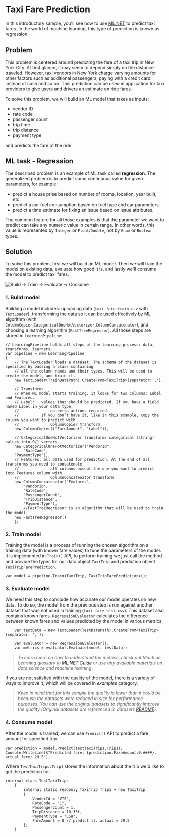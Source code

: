 # Taxi Fare Prediction
In this introductory sample, you'll see how to use [ML.NET](https://www.microsoft.com/net/learn/apps/machine-learning-and-ai/ml-dotnet) to predict taxi fares. In the world of machine learning, this type of prediction is known as regression.

## Problem
This problem is centered around predicting the fare of a taxi trip in New York City. At first glance, it may seem to depend simply on the distance traveled. However, taxi vendors in New York charge varying amounts for other factors such as additional passengers, paying with a credit card instead of cash and so on. This prediction can be used in application for taxi providers to give users and drivers an estimate on ride fares.

To solve this problem, we will build an ML model that takes as inputs: 
* vendor ID
* rate code
* passenger count
* trip time
* trip distance
* payment type

and predicts the fare of the ride.

## ML task - Regression
The described problem is an example of ML task called **regression**. The generalized problem is to predict some continuous value for given parameters, for example:
* predict a house prise based on number of rooms, location, year built, etc.
* predict a car fuel consumption based on fuel type and car parameters.
* predict a time estimate for fixing an issue based on issue attributes.

The common feature for all those examples is that the parameter we want to predict can take any numeric value in certain range. In other words, this value is represented by `Integer` or `Float`/`Double`, not by `Enum` or `Boolean` types.

## Solution
To solve this problem, first we will build an ML model. Then we will train the model on existing data, evaluate how good it is, and lastly we'll consume the model to predict taxi fares.

![Build -> Train -> Evaluate -> Consume](https://github.com/dotnet/machinelearning-samples/raw/master/samples/getting-started/shared_content/modelpipeline.png)

### 1. Build model

Building a model includes: uploading data (`taxi-fare-train.csv` with `TextLoader`), transforming the data so it can be used effectively by ML algorithm (with `ColumnCopier`,`CategoricalOneHotVectorizer`,`ColumnConcatenator`), and choosing a learning algorithm (`FastTreeRegressor`). All those steps are stored in `LearningPipeline`:
```CSharp
// LearningPipeline holds all steps of the learning process: data, transforms, learners.
var pipeline = new LearningPipeline
{
    // The TextLoader loads a dataset. The schema of the dataset is specified by passing a class containing
    // all the column names and their types. This will be used to create the model, and train it.
    new TextLoader(TrainDataPath).CreateFrom<TaxiTrip>(separator:','),
                
    // Transforms
    // When ML model starts training, it looks for two columns: Label and Features.
    // Label:   values that should be predicted. If you have a field named Label in your data type,
    //              no extra actions required.
    //          If you don’t have it, like in this example, copy the column you want to predict with
    //              ColumnCopier transform:
    new ColumnCopier(("FareAmount", "Label")),
                
    // CategoricalOneHotVectorizer transforms categorical (string) values into 0/1 vectors
    new CategoricalOneHotVectorizer("VendorId",
        "RateCode",
    "PaymentType"),
    // Features: all data used for prediction. At the end of all transforms you need to concatenate
    //              all columns except the one you want to predict into Features column with
    //              ColumnConcatenator transform:
    new ColumnConcatenator("Features",
        "VendorId",
        "RateCode",
        "PassengerCount",
        "TripDistance",
        "PaymentType"),
        //FastTreeRegressor is an algorithm that will be used to train the model.
    new FastTreeRegressor()
    };
```
### 2. Train model
Training the model is a process of running the chosen algorithm on a training data (with known fare values) to tune the parameters of the model. It is implemented in `Train()` API, to perform training we just call the method and provide the types for our data object `TaxiTrip` and  prediction object `TaxiTripFarePrediction`.
```CSharp
var model = pipeline.Train<TaxiTrip, TaxiTripFarePrediction>();
```
### 3. Evaluate model
We need this step to conclude how accurate our model operates on new data. To do so, the model from the previous step is run against another dataset that was not used in training (`taxi-fare-test.csv`). This dataset also contains known fares. `RegressionEvaluator` calculates the difference between known fares and values predicted by the model in various metrics.
```CSharp
    var testData = new TextLoader(TestDataPath).CreateFrom<TaxiTrip>(separator: ',');

    var evaluator = new RegressionEvaluator();        
    var metrics = evaluator.Evaluate(model, testData);
```
>*To learn more on how to understand the metrics, check out Machine Learning glossary in [ML.NET Guide](https://docs.microsoft.com/en-us/dotnet/machine-learning/) or use any available materials on data science and machine learning*.

If you are not satisfied with the quality of the model, there is a variety of ways to improve it, which will be covered in *examples* category.

>*Keep in mind that for this sample the quality is lower than it could be because the datasets were reduced in size for performance purposes. You can use the original datasets to significantly improve the quality (Original datasets are referenced in datasets [README](../../../datasets/README.md)).*

### 4. Consume model
After the model is trained, we can use `Predict()` API to predict a fare amount for specified trip. 

```CSharp
var prediction = model.Predict(TestTaxiTrips.Trip1);
Console.WriteLine($"Predicted fare: {prediction.FareAmount:0.####}, actual fare: 29.5");
```
Where `TestTaxiTrips.Trip1` stores the information about the trip we'd like to get the prediction for.

```CSharp
internal class TestTaxiTrips
    {
        internal static readonly TaxiTrip Trip1 = new TaxiTrip
        {
            VendorId = "VTS",
            RateCode = "1",
            PassengerCount = 1,
            TripDistance = 10.33f,
            PaymentType = "CSH",
            FareAmount = 0 // predict it. actual = 29.5
        };
    }
```

